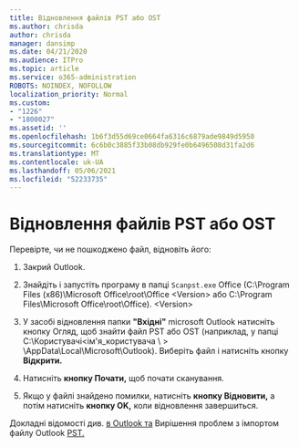 ```yaml
---
title: Відновлення файлів PST або OST
ms.author: chrisda
author: chrisda
manager: dansimp
ms.date: 04/21/2020
ms.audience: ITPro
ms.topic: article
ms.service: o365-administration
ROBOTS: NOINDEX, NOFOLLOW
localization_priority: Normal
ms.custom:
- "1226"
- "1800027"
ms.assetid: ''
ms.openlocfilehash: 1b6f3d55d69ce0664fa6316c6879ade9849d5950
ms.sourcegitcommit: 6c6b0c3885f33b08db929fe0b6496508d31fa2d6
ms.translationtype: MT
ms.contentlocale: uk-UA
ms.lasthandoff: 05/06/2021
ms.locfileid: "52233735"
---
```

# <a name="repair-pst-or-ost-files"></a>Відновлення файлів PST або OST

Перевірте, чи не пошкоджено файл, відновіть його:

1. Закрий Outlook.

2. Знайдіть і запустіть програму в папці `Scanpst.exe` Office (C:\Program Files (x86)\Microsoft Office\root\Office \<Version\> або C:\Program Files\Microsoft Office\root\Office). \<Version\>

3. У засобі відновлення папки **"Вхідні"** microsoft Outlook натисніть кнопку Огляд, щоб знайти файл PST або OST (наприклад, у папці C:\Користувачі<ім'я_користувача  \\ \> \AppData\Local\Microsoft\Outlook). Виберіть файл і натисніть кнопку **Відкрити.**

4. Натисніть **кнопку Почати,** щоб почати сканування.

5. Якщо у файлі знайдено помилки, натисніть **кнопку Відновити,** а потім натисніть **кнопку OK,** коли відновлення завершиться.

Докладні відомості див. [в Outlook та](https://support.office.com/article/25663bc3-11ec-4412-86c4-60458afc5253) Вирішення проблем з імпортом файлу Outlook [PST.](https://support.office.com/article/2d2e50dc-5c36-4ab2-ab50-f1be733b3d6e)
